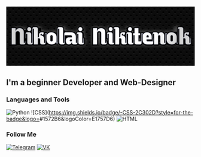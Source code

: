 [![Header](https://github.com/NikolaiNikitenok/NikolaiNikitenok/blob/main/assets/20220603_192239.png)](https://t.me/NikolaiNikitenok)

## I'm a beginner Developer and Web-Designer

### Languages and Tools
![Python](https://img.shields.io/badge/-Python-2C302D?style=for-the-badge&logo=python&logoColor=EBDD24)
![CSS](https://img.shields.io/badge/-CSS-2C302D?style=for-the-badge&logo=<font style="vertical-align: inherit;"><font style="vertical-align: inherit;">#1572B6</font></font>&logoColor=E1757D6)
![HTML](https://img.shields.io/badge/-HTML-2C302D?style=for-the-badge&logo=html5&logoColor=FF8D11)

### Follow Me
[![Telegram](https://img.shields.io/badge/-Telegram-2C302D?style=for-the-badge&logo=telegram&logoColor=11C4FF)](https://t.me/NikolaiNikitenok)
[![VK](https://img.shields.io/badge/-Vkontakte-2C302D?style=for-the-badge&logo=vk&logoColor=1171FF)](https://vk.com/nikolalllkaa)
